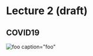 # Lecture 2 (draft)

## COVID19


![foo caption="foo"](https://www.pnas.org/content/pnas/117/17/9241/F1.large.jpg "Fig.1 Forster et al (2020)")